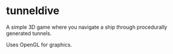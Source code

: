# tunneldive
A simple 3D game where you navigate a ship through procedurally generated tunnels.

Uses OpenGL for graphics.

